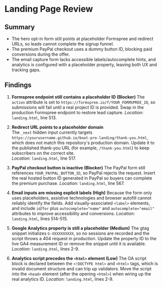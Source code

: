 # Landing Page Review

## Summary
- The hero opt-in form still points at placeholder Formspree and redirect URLs, so leads cannot complete the signup funnel.
- The premium PayPal checkout uses a dummy button ID, blocking paid conversions during the offer.
- The email capture form lacks accessible labels/autocomplete hints, and analytics is configured with a placeholder property, leaving both UX and tracking gaps.

## Findings

1. **Formspree endpoint still contains a placeholder ID (Blocker)**
   The `action` attribute is set to `https://formspree.io/f/YOUR_FORMSPREE_ID`, so submissions will fail until a real project ID is provided. Swap in the production Formspree endpoint to restore lead capture.
   _Location:_ `landing.html`, line 513.

2. **Redirect URL points to a placeholder domain**  
   The `_next` hidden input currently targets `https://yourusername.github.io/boat-pro-landing/thank-you.html`, which does not match this repository's production domain. Update it to the published thank-you URL (for example, `/thank-you.html`) to keep subscribers on the correct site.  
   _Location:_ `landing.html`, line 517.

3. **PayPal checkout button is inactive (Blocker)**
   The PayPal form still references `YOUR_PAYPAL_BUTTON_ID`, so PayPal rejects the request. Insert the real hosted button ID generated in PayPal so buyers can complete the premium purchase.
   _Location:_ `landing.html`, line 567.

4. **Email inputs are missing explicit labels (High)**
   Because the form only uses placeholders, assistive technologies and browser autofill cannot reliably identify the fields. Add visually-associated `<label>` elements, and include `id`/`for` plus `autocomplete="name"` and `autocomplete="email"` attributes to improve accessibility and conversions.
   _Location:_ `landing.html`, lines 514-515.

5. **Google Analytics property is still a placeholder (Medium)**
   The gtag snippet initializes `G-XXXXXXXXXX`, so no sessions are recorded and the script throws a 404 request in production. Update the property ID to the live GA4 measurement ID or remove the snippet until it is available.
   _Location:_ `landing.html`, lines 2-9.

6. **Analytics script precedes the `<html>` element (Low)**
   The GA script block is declared between the `<!DOCTYPE html>` and `<html>` tags, which is invalid document structure and can trip up validators. Move the script into the `<head>` element (after the opening `<html>`) when wiring up the real analytics ID.
   _Location:_ `landing.html`, lines 2-9.
